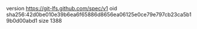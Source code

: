 version https://git-lfs.github.com/spec/v1
oid sha256:42d0be010e39b6ea6f65886d8656ea06125e0ce79e797cb23ca5b19b0d00abd1
size 1388
